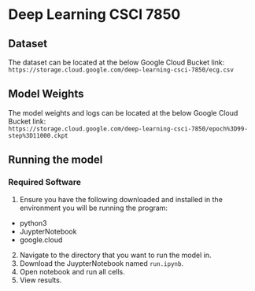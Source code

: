 # Deep Learning CSCI 7850

## Dataset
The dataset can be located at the below Google Cloud Bucket link:<br>
```https://storage.cloud.google.com/deep-learning-csci-7850/ecg.csv```

## Model Weights
The model weights and logs can be located at the below Google Cloud Bucket link:<br>
```https://storage.cloud.google.com/deep-learning-csci-7850/epoch%3D99-step%3D11000.ckpt```

## Running the model
### Required Software
1. Ensure you have the following downloaded and installed in the environment you will be running the program:<br>
  * python3
  * JuypterNotebook
  * google.cloud
2. Navigate to the directory that you want to run the model in.
3. Download the JuypterNotebook named ```run.ipynb```.
4. Open notebook and run all cells.
5. View results.

